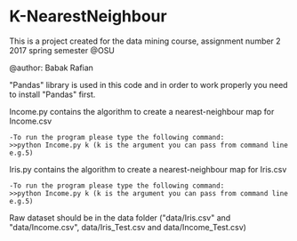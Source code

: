 # K-NearestNeighbour

This is a project created for the data mining course, assignment number 2
2017 spring semester @OSU

@author: Babak Rafian

"Pandas" library is used in this code and in order to work properly you need to install "Pandas" first.

Income.py contains the algorithm to create a nearest-neighbour map for Income.csv

	-To run the program please type the following command:
	>>python Income.py k (k is the argument you can pass from command line e.g.5)

Iris.py contains the algorithm to create a nearest-neighbour map for Iris.csv

	-To run the program please type the following command:
	>>python Income.py k (k is the argument you can pass from command line e.g.5)

Raw dataset should be in the data folder ("data/Iris.csv" and "data/Income.csv", data/Iris_Test.csv and data/Income_Test.csv)